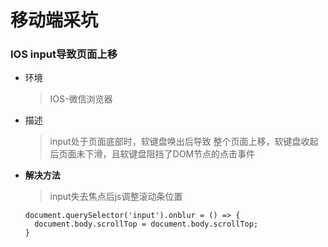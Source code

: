 # 移动端采坑

### IOS input导致页面上移
* 环境
  > IOS-微信浏览器
* 描述
  > input处于页面底部时，软键盘唤出后导致 整个页面上移，软键盘收起后页面未下滑，且软键盘阻挡了DOM节点的点击事件

* __解决方法__
  > input失去焦点后js调整滚动条位置
  ```
  document.querySelector('input').onblur = () => {
    document.body.scrollTop = document.body.scrollTop;
  }
  ```


